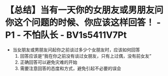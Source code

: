 # 【总结】当有一天你的女朋友或男朋友问你这个问题的时候、你应该这样回答！ - P1 - 不怕队长 - BV1s5411V7Pt

-   当女朋友或男朋友问起你之前谈过多少个女朋友时，应该如何回答
    1.  回答应该是“我在你之前没有谈过女朋友，只有上过偶，没有前女友”
    2.  正确回答可以避免灾难的开始
    3.  需要注意回答的态度和方式，避免引起不必要的误会